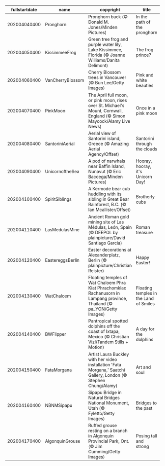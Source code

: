 |fullstartdate|name|copyright|title|image|
|--|--|--|--|--|
202004040400|Pronghorn|Pronghorn buck (© Donald M. Jones/Minden Pictures)|In the path of the pronghorn|![](/en-CA/2020/04/202004040400Pronghorn.jpg)|
202004050400|KissimmeeFrog|Green tree frog and purple water lily, Lake Kissimmee, Florida (© Joanne Williams/Danita Delimont)|The frog prince?|![](/en-CA/2020/04/202004050400KissimmeeFrog.jpg)|
202004060400|VanCherryBlossom|Cherry Blossom trees in Vancouver (© Bun Lee/Getty Images)|Pink and white beauties|![](/en-CA/2020/04/202004060400VanCherryBlossom.jpg)|
202004070400|PinkMoon|The April full moon, or pink moon, rises over St. Michael's Mount, Cornwall, England (© Simon Maycock/Alamy Live News)|Once in a pink moon|![](/en-CA/2020/04/202004070400PinkMoon.jpg)|
202004080400|SantoriniAerial|Aerial view of Santorini island, Greece (© Amazing Aerial Agency/Offset)|Santorini through the clouds|![](/en-CA/2020/04/202004080400SantoriniAerial.jpg)|
202004090400|UnicornoftheSea|A pod of narwhals near Baffin Island, Nunavut (© Eric Baccega/Minden Pictures)|Hooray, hooray, it's Unicorn Day!|![](/en-CA/2020/04/202004090400UnicornoftheSea.jpg)|
202004100400|SpiritSiblings|A Kermode bear cub huddling with its sibling in Great Bear Rainforest, B.C. (© Ian Mcallister/Offset)|Brotherly cubs|![](/en-CA/2020/04/202004100400SpiritSiblings.jpg)|
202004110400|LasMedulasMine|Ancient Roman gold mining site of Las Médulas, León, Spain (© DEEPOL by plainpicture/David Santiago Garcia)|Roman treasure|![](/en-CA/2020/04/202004110400LasMedulasMine.jpg)|
202004120400|EastereggsBerlin|Easter decorations at Alexanderplatz, Berlin (© plainpicture/Christian Reister)|Happy Easter!|![](/en-CA/2020/04/202004120400EastereggsBerlin.jpg)|
202004130400|WatChaloem|Floating temples of Wat Chaloem Phra Kiat Phrachomklao Rachanusorn in Lampang province, Thailand (© pa_YON/Getty Images)|Floating temples in the Land of Smiles|![](/en-CA/2020/04/202004130400WatChaloem.jpg)|
202004140400|BWFlipper|Pantropical spotted dolphins off the coast of Ixtapa, Mexico (© Christian Vizl/Tandem Stills + Motion)|A day for the dolphins|![](/en-CA/2020/04/202004140400BWFlipper.jpg)|
202004150400|FataMorgana|Artist Laura Buckley with her video installation 'Fata Morgana,' Saatchi Gallery, London (© Stephen Chung/Alamy)|Art and soul|![](/en-CA/2020/04/202004150400FataMorgana.jpg)|
202004160400|NBNMSipapu|Sipapu Bridge in Natural Bridges National Monument, Utah (© Fyletto/Getty Images)|Bridges to the past|![](/en-CA/2020/04/202004160400NBNMSipapu.jpg)|
202004170400|AlgonquinGrouse|Ruffed grouse resting on a branch in Algonquin Provincial Park, Ont. (© Jim Cumming/Getty Images)|Posing tall and strong|![](/en-CA/2020/04/202004170400AlgonquinGrouse.jpg)|
